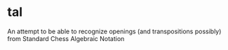 # tal
An attempt to be able to recognize openings (and transpositions possibly) from Standard Chess Algebraic Notation
